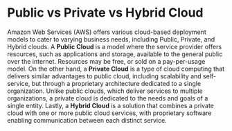 # Public vs Private vs Hybrid Cloud

Amazon Web Services (AWS) offers various cloud-based deployment models to cater to varying business needs, including Public, Private, and Hybrid clouds. A **Public Cloud** is a model where the service provider offers resources, such as applications and storage, available to the general public over the internet. Resources may be free, or sold on a pay-per-usage model. On the other hand, a **Private Cloud** is a type of cloud computing that delivers similar advantages to public cloud, including scalability and self-service, but through a proprietary architecture dedicated to a single organization. Unlike public clouds, which deliver services to multiple organizations, a private cloud is dedicated to the needs and goals of a single entity. Lastly, a **Hybrid Cloud** is a solution that combines a private cloud with one or more public cloud services, with proprietary software enabling communication between each distinct service.
